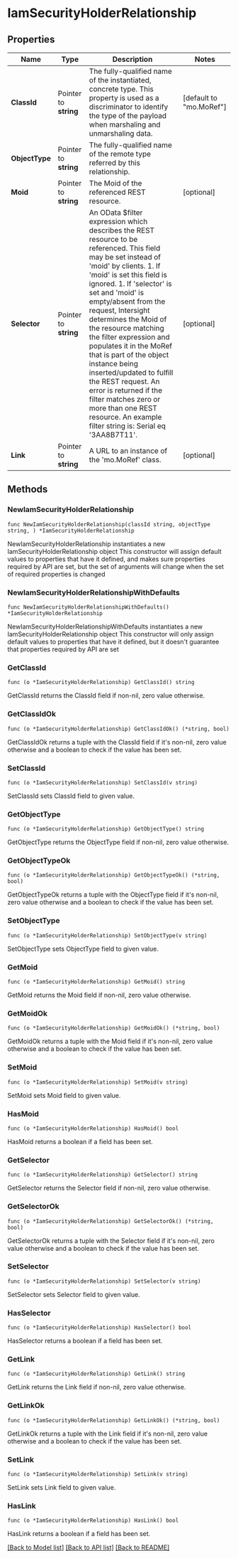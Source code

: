 # IamSecurityHolderRelationship

## Properties

Name | Type | Description | Notes
------------ | ------------- | ------------- | -------------
**ClassId** | Pointer to **string** | The fully-qualified name of the instantiated, concrete type. This property is used as a discriminator to identify the type of the payload when marshaling and unmarshaling data. | [default to "mo.MoRef"]
**ObjectType** | Pointer to **string** | The fully-qualified name of the remote type referred by this relationship. | 
**Moid** | Pointer to **string** | The Moid of the referenced REST resource. | [optional] 
**Selector** | Pointer to **string** | An OData $filter expression which describes the REST resource to be referenced. This field may be set instead of &#39;moid&#39; by clients. 1. If &#39;moid&#39; is set this field is ignored. 1. If &#39;selector&#39; is set and &#39;moid&#39; is empty/absent from the request, Intersight determines the Moid of the resource matching the filter expression and populates it in the MoRef that is part of the object instance being inserted/updated to fulfill the REST request. An error is returned if the filter matches zero or more than one REST resource. An example filter string is: Serial eq &#39;3AA8B7T11&#39;. | [optional] 
**Link** | Pointer to **string** | A URL to an instance of the &#39;mo.MoRef&#39; class. | [optional] 

## Methods

### NewIamSecurityHolderRelationship

`func NewIamSecurityHolderRelationship(classId string, objectType string, ) *IamSecurityHolderRelationship`

NewIamSecurityHolderRelationship instantiates a new IamSecurityHolderRelationship object
This constructor will assign default values to properties that have it defined,
and makes sure properties required by API are set, but the set of arguments
will change when the set of required properties is changed

### NewIamSecurityHolderRelationshipWithDefaults

`func NewIamSecurityHolderRelationshipWithDefaults() *IamSecurityHolderRelationship`

NewIamSecurityHolderRelationshipWithDefaults instantiates a new IamSecurityHolderRelationship object
This constructor will only assign default values to properties that have it defined,
but it doesn't guarantee that properties required by API are set

### GetClassId

`func (o *IamSecurityHolderRelationship) GetClassId() string`

GetClassId returns the ClassId field if non-nil, zero value otherwise.

### GetClassIdOk

`func (o *IamSecurityHolderRelationship) GetClassIdOk() (*string, bool)`

GetClassIdOk returns a tuple with the ClassId field if it's non-nil, zero value otherwise
and a boolean to check if the value has been set.

### SetClassId

`func (o *IamSecurityHolderRelationship) SetClassId(v string)`

SetClassId sets ClassId field to given value.


### GetObjectType

`func (o *IamSecurityHolderRelationship) GetObjectType() string`

GetObjectType returns the ObjectType field if non-nil, zero value otherwise.

### GetObjectTypeOk

`func (o *IamSecurityHolderRelationship) GetObjectTypeOk() (*string, bool)`

GetObjectTypeOk returns a tuple with the ObjectType field if it's non-nil, zero value otherwise
and a boolean to check if the value has been set.

### SetObjectType

`func (o *IamSecurityHolderRelationship) SetObjectType(v string)`

SetObjectType sets ObjectType field to given value.


### GetMoid

`func (o *IamSecurityHolderRelationship) GetMoid() string`

GetMoid returns the Moid field if non-nil, zero value otherwise.

### GetMoidOk

`func (o *IamSecurityHolderRelationship) GetMoidOk() (*string, bool)`

GetMoidOk returns a tuple with the Moid field if it's non-nil, zero value otherwise
and a boolean to check if the value has been set.

### SetMoid

`func (o *IamSecurityHolderRelationship) SetMoid(v string)`

SetMoid sets Moid field to given value.

### HasMoid

`func (o *IamSecurityHolderRelationship) HasMoid() bool`

HasMoid returns a boolean if a field has been set.

### GetSelector

`func (o *IamSecurityHolderRelationship) GetSelector() string`

GetSelector returns the Selector field if non-nil, zero value otherwise.

### GetSelectorOk

`func (o *IamSecurityHolderRelationship) GetSelectorOk() (*string, bool)`

GetSelectorOk returns a tuple with the Selector field if it's non-nil, zero value otherwise
and a boolean to check if the value has been set.

### SetSelector

`func (o *IamSecurityHolderRelationship) SetSelector(v string)`

SetSelector sets Selector field to given value.

### HasSelector

`func (o *IamSecurityHolderRelationship) HasSelector() bool`

HasSelector returns a boolean if a field has been set.

### GetLink

`func (o *IamSecurityHolderRelationship) GetLink() string`

GetLink returns the Link field if non-nil, zero value otherwise.

### GetLinkOk

`func (o *IamSecurityHolderRelationship) GetLinkOk() (*string, bool)`

GetLinkOk returns a tuple with the Link field if it's non-nil, zero value otherwise
and a boolean to check if the value has been set.

### SetLink

`func (o *IamSecurityHolderRelationship) SetLink(v string)`

SetLink sets Link field to given value.

### HasLink

`func (o *IamSecurityHolderRelationship) HasLink() bool`

HasLink returns a boolean if a field has been set.


[[Back to Model list]](../README.md#documentation-for-models) [[Back to API list]](../README.md#documentation-for-api-endpoints) [[Back to README]](../README.md)



